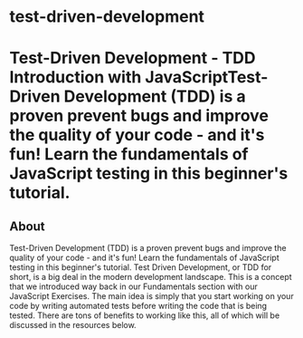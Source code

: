 # test-driven-development
# Test-Driven Development - TDD Introduction with JavaScriptTest-Driven Development (TDD) is a proven prevent bugs and improve the quality of your code - and it's fun! Learn the fundamentals of JavaScript testing in this beginner's tutorial. 

## About 
Test-Driven Development (TDD) is a proven prevent bugs and improve the quality of your code - and it's fun! Learn the fundamentals of JavaScript testing in this beginner's tutorial. Test Driven Development, or TDD for short, is a big deal in the modern development landscape. This is a concept that we introduced way back in our Fundamentals section with our JavaScript Exercises. The main idea is simply that you start working on your code by writing automated tests before writing the code that is being tested. There are tons of benefits to working like this, all of which will be discussed in the resources below.
